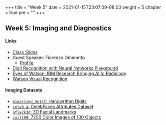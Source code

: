 +++
title = "Week 5"
date = 2021-01-15T23:07:09-08:00
weight = 5
chapter = true
pre = "<b></b>"
+++

## Week 5: Imaging and Diagnostics

#### Links
  - [Class Slides](https://docs.google.com/presentation/d/1J3ewzfLj4fSwLlzeQ1rWueXIY4han0fY3ZmllgSX8s0/edit?usp=sharing)
  - Guest Speaker: Fiorenzo Omenetto
    - [Profile](https://engineering.tufts.edu/bme/people/faculty/fiorenzo-omenetto)
  - [Digit Recognition with Neural Networks Playground](https://www.cs.ryerson.ca/~aharley/vis/conv/)
  - [Eyes of Watson: IBM Research Bringing AI to Radiology](https://www.itnonline.com/videos/video-examples-artificial-intelligence-medical-imaging-diagnostics)
  - [Watson Visual Recognition](https://visual-recognition-code-pattern.ng.bluemix.net)

#### Imaging Datasets

- [`binarized_mnist`: Handwritten Digits](https://www.tensorflow.org/datasets/catalog/binarized_mnist)
- [`celeb_a`: CelebFaces Attributes Dataset](https://www.tensorflow.org/datasets/catalog/celeb_a)
- [`aflw2k3d`: 3D Facial Landmarks](https://www.tensorflow.org/datasets/catalog/aflw2k3d)
- [`coil100`: 7200 Color Images of 100 Objects](https://www.tensorflow.org/datasets/catalog/coil100)